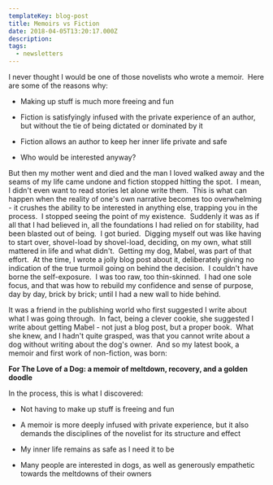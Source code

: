 ```yaml
---
templateKey: blog-post
title: Memoirs vs Fiction
date: 2018-04-05T13:20:17.000Z
description: 
tags: 
  - newsletters
---
```


I never thought I would be one of those novelists who wrote a memoir.  Here are some of the reasons why:

* Making up stuff is much more freeing and fun

* Fiction is satisfyingly infused with the private experience of an author, but without the tie of being dictated or dominated by it

* Fiction allows an author to keep her inner life private and safe

* Who would be interested anyway?

But then my mother went and died and the man I loved walked away and the seams of my life came undone and fiction stopped hitting the spot.  I mean, I didn't even want to read stories let alone write them.  This is what can happen when the reality of one's own narrative becomes too overwhelming - it crushes the ability to be interested in anything else, trapping you in the process.  I stopped seeing the point of my existence.  Suddenly it was as if all that I had believed in, all the foundations I had relied on for stability, had been blasted out of being.  I got buried.  Digging myself out was like having to start over, shovel-load by shovel-load, deciding, on my own, what still mattered in life and what didn't.  Getting my dog, Mabel, was part of that effort.  At the time, I wrote a jolly blog post about it, deliberately giving no indication of the true turmoil going on behind the decision.  I couldn't have borne the self-exposure.  I was too raw, too thin-skinned.  I had one sole focus, and that was how to rebuild my confidence and sense of purpose, day by day, brick by brick; until I had a new wall to hide behind.

It was a friend in the publishing world who first suggested I write about what I was going through.  In fact, being a clever cookie, she suggested I write about getting Mabel - not just a blog post, but a proper book.  What she knew, and I hadn't quite grasped, was that you cannot write about a dog without writing about the dog's owner.  And so my latest book, a memoir and first work of non-fiction, was born:

**For The Love of a Dog: a memoir of meltdown, recovery, and a golden doodle**

In the process, this is what I discovered:

* Not having to make up stuff is freeing and fun

* A memoir is more deeply infused with private experience, but it also demands the disciplines of the novelist for its structure and effect

* My inner life remains as safe as I need it to be

* Many people are interested in dogs, as well as generously empathetic towards the meltdowns of their owners

&nbsp;
